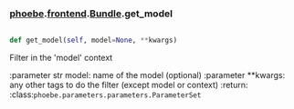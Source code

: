 ### [phoebe](phoebe.md).[frontend](frontend.md).[Bundle](Bundle.md).get_model

```py

def get_model(self, model=None, **kwargs)

```



Filter in the 'model' context

:parameter str model: name of the model (optional)
:parameter **kwargs: any other tags to do the filter
    (except model or context)
:return: :class:`phoebe.parameters.parameters.ParameterSet`


